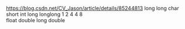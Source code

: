 https://blog.csdn.net/CV_Jason/article/details/85244813 long long
char short int long longlong
  1      2     4     4        8    
float double long double
